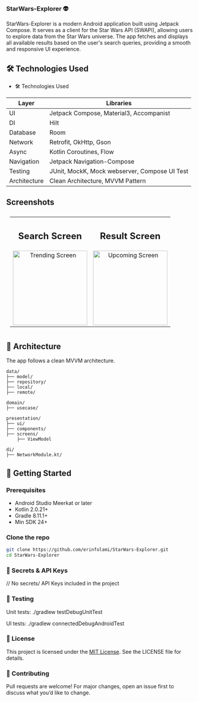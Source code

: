 ### StarWars-Explorer 👽


StarWars-Explorer is a modern Android application built using Jetpack Compose. It serves as a client for the Star Wars API (SWAPI), allowing users to explore data from the Star Wars universe. The app fetches and displays all available results based on the user's search queries, providing a smooth and responsive UI experience.


## 🛠️ Technologies Used


* 🛠️ Technologies Used

| Layer         | Libraries                                              |
|---------------|--------------------------------------------------------|
| UI            | Jetpack Compose, Material3, Accompanist               |
| DI            | Hilt                                                  |
| Database      | Room                                                  |
| Network       | Retrofit, OkHttp,  Gson                               |
| Async         | Kotlin Coroutines, Flow                               |
| Navigation    | Jetpack Navigation-Compose                            |
| Testing       | JUnit, MockK, Mock webserver, Compose UI Test         |
|Architecture  | Clean Architecture, MVVM Pattern                       |



## Screenshots

<table style="padding:10px">
	<tr>
		<td align="center">
			<h2>Search Screen</h2>
		</td>
		<td align="center">
			<h2>Result Screen</h2>
		</td>
  	</tr>
	<tr>
    	<td align="center">
			<img src="https://github.com/user-attachments/assets/c3515335-ac2c-4462-bd5f-4585b5aa3042" alt="Trending Screen" width="200"/>
    	</td>
		<td align="center">
			<img src="https://github.com/user-attachments/assets/8d5b9ffb-264c-4224-b908-2b9dd7459699" alt="Upcoming Screen" width="200"/>
    	</td>
  	</tr>
</table>


## 🧱 Architecture

The app follows a clean MVVM architecture.

```
data/
├── model/
├── repository/
├── local/
├── remote/

domain/
├── usecase/

presentation/
├── ui/
├── components/
├── screens/
	├── ViewModel

di/
├── NetworkModule.kt/
```

## 🚀 Getting Started

### Prerequisites

- Android Studio Meerkat or later
- Kotlin 2.0.21+
- Gradle 8.11.1+
- Min SDK 24+


### Clone the repo

```bash
git clone https://github.com/erinfolami/StarWars-Explorer.git
cd StarWars-Explorer
```

### 🔐 Secrets & API Keys
// No secrets/ API Keys included in the project

### 🧪 Testing
Unit tests: ./gradlew testDebugUnitTest

UI tests: ./gradlew connectedDebugAndroidTest

### 📄 License
This project is licensed under the [MIT License](./LICENSE). See the LICENSE file for details.

### 🙋 Contributing
Pull requests are welcome! For major changes, open an issue first to discuss what you’d like to change.
